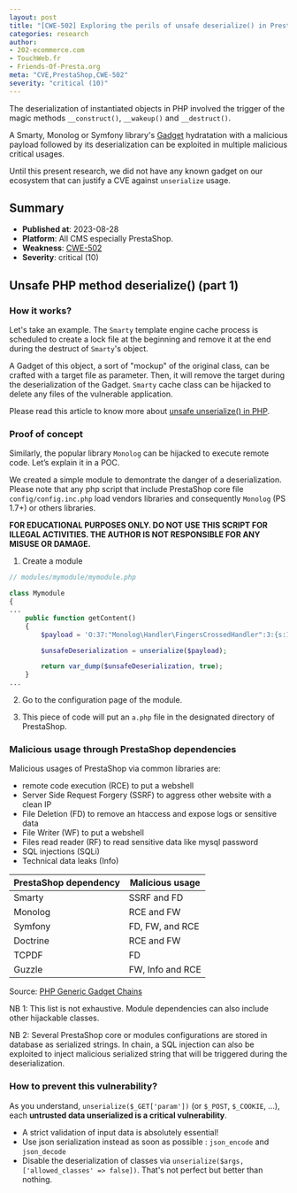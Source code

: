 ```yaml
---
layout: post
title: "[CWE-502] Exploring the perils of unsafe deserialize() in PrestaShop (part 1)"
categories: research
author:
- 202-ecommerce.com
- TouchWeb.fr
- Friends-Of-Presta.org
meta: "CVE,PrestaShop,CWE-502"
severity: "critical (10)"
---
```


The deserialization of instantiated objects in PHP involved the trigger of the magic methods `__construct()`, `__wakeup()` and `__destruct()`. 

A Smarty, Monolog or Symfony library's [Gadget](https://en.wikipedia.org/wiki/Gadget_(computer_science)) hydratation with a malicious payload followed by its deserialization can be exploited in multiple malicious critical usages.

Until this present research, we did not have any known gadget on our ecosystem that can justify a CVE against `unserialize` usage.

## Summary

* **Published at**: 2023-08-28
* **Platform**: All CMS especially PrestaShop.
* **Weakness**: [CWE-502](https://cwe.mitre.org/data/definitions/502.html)
* **Severity**: critical (10)

## Unsafe PHP method deserialize() (part 1)

### How it works?

Let's take an example. The `Smarty` template engine cache process is scheduled to create a lock file at the beginning and remove it at the end during the destruct of `Smarty`'s object. 

A Gadget of this object, a sort of "mockup" of the original class, can be crafted with a target file as parameter. Then, it will remove the target during the deserialization of the Gadget. `Smarty` cache class can be hijacked to delete any files of the vulnerable application.

Please read this article to know more about [unsafe unserialize() in PHP](https://www.sjoerdlangkemper.nl/2021/04/04/remote-code-execution-through-unsafe-unserialize/).


### Proof of concept

Similarly, the popular library `Monolog` can be hijacked to execute remote code. Let’s explain it in a POC.

We created a simple module to demontrate the danger of a deserialization. Please note that any php script that include PrestaShop core file `config/config.inc.php` load vendors libraries and consequently `Monolog` (PS 1.7+) or others libraries.

**FOR EDUCATIONAL PURPOSES ONLY. DO NOT USE THIS SCRIPT FOR ILLEGAL ACTIVITIES. THE AUTHOR IS NOT RESPONSIBLE FOR ANY MISUSE OR DAMAGE.**

1. Create a module

```php
// modules/mymodule/mymodule.php

class Mymodule
{
...
    public function getContent()
    {
        $payload = 'O:37:"Monolog\Handler\FingersCrossedHandler":3:{s:13:"passthruLevel";i:0;s:6:"buffer";a:1:{s:4:"test";a:2:{i:0;s:45:"echo \'<?php echo "♥" . (25-125);\' > ./a.php";s:5:"level";N;}}s:7:"handler";O:29:"Monolog\Handler\BufferHandler":7:{s:7:"handler";N;s:10:"bufferSize";i:-1;s:6:"buffer";N;s:5:"level";N;s:11:"initialized";b:1;s:11:"bufferLimit";i:-1;s:10:"processors";a:2:{i:0;s:7:"current";i:1;s:6:"system";}}}';

        $unsafeDeserialization = unserialize($payload);

        return var_dump($unsafeDeserialization, true);
    }
...
```

2. Go to the configuration page of the module.

3. This piece of code will put an `a.php` file in the designated directory of PrestaShop.


### Malicious usage through PrestaShop dependencies

Malicious usages of PrestaShop via common libraries are:
* remote code execution (RCE) to put a webshell
* Server Side Request Forgery (SSRF) to aggress other website with a clean IP
* File Deletion (FD) to remove an htaccess and expose logs or sensitive data
* File Writer (WF) to put a webshell
* Files read reader (RF) to read sensitive data like mysql password
* SQL injections (SQLi)
* Technical data leaks (Info)

|PrestaShop dependency|Malicious usage|
| ------|-----|
|Smarty|SSRF and FD|
|Monolog|RCE and FW|
|Symfony|FD, FW, and RCE|
|Doctrine|RCE and FW|
|TCPDF|FD|
|Guzzle|FW, Info and RCE|

Source: [PHP Generic Gadget Chains](https://github.com/ambionics/phpggc/tree/master/gadgetchains)

NB 1: This list is not exhaustive. Module dependencies can also include other hijackable classes.

NB 2: Several PrestaShop core or modules configurations are stored in database as serialized strings. In chain, a SQL injection can also be exploited to inject malicious serialized string that will be triggered during the deserialization.


### How to prevent this vulnerability?

As you understand, `unserialize($_GET['param'])` (or `$_POST`, `$_COOKIE`, ...), each **untrusted data unserialized is a critical vulnerability**. 

* A strict validation of input data is absolutely essential!
* Use json serialization instead as soon as possible : `json_encode` and `json_decode`
* Disable the deserialization of classes via `unserialize($args, ['allowed_classes' => false])`. That's not perfect but better than nothing.


